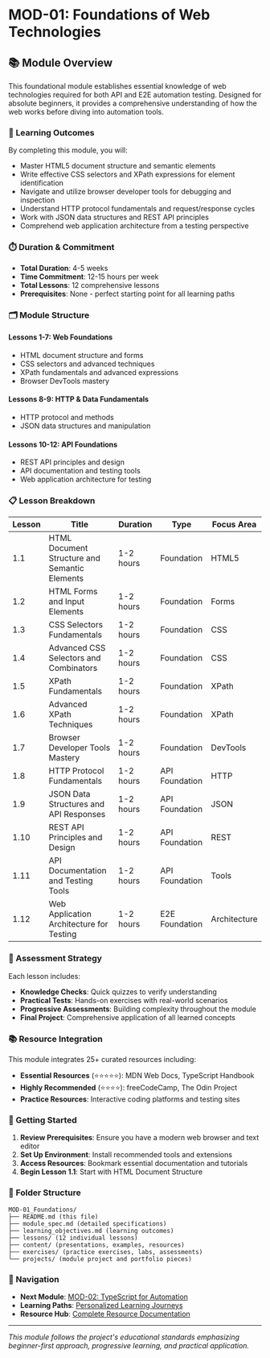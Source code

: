 # MOD-01: Foundations of Web Technologies

## 📚 Module Overview

This foundational module establishes essential knowledge of web technologies required for both API and E2E automation testing. Designed for absolute beginners, it provides a comprehensive understanding of how the web works before diving into automation tools.

### 🎯 Learning Outcomes

By completing this module, you will:
- Master HTML5 document structure and semantic elements
- Write effective CSS selectors and XPath expressions for element identification
- Navigate and utilize browser developer tools for debugging and inspection
- Understand HTTP protocol fundamentals and request/response cycles
- Work with JSON data structures and REST API principles
- Comprehend web application architecture from a testing perspective

### ⏱️ Duration & Commitment

- **Total Duration**: 4-5 weeks
- **Time Commitment**: 12-15 hours per week
- **Total Lessons**: 12 comprehensive lessons
- **Prerequisites**: None - perfect starting point for all learning paths

### 🗂️ Module Structure

#### **Lessons 1-7: Web Foundations**
- HTML document structure and forms
- CSS selectors and advanced techniques
- XPath fundamentals and advanced expressions
- Browser DevTools mastery

#### **Lessons 8-9: HTTP & Data Fundamentals**
- HTTP protocol and methods
- JSON data structures and manipulation

#### **Lessons 10-12: API Foundations**
- REST API principles and design
- API documentation and testing tools
- Web application architecture for testing

### 📋 Lesson Breakdown

| Lesson | Title | Duration | Type | Focus Area |
|--------|-------|----------|------|------------|
| 1.1 | HTML Document Structure and Semantic Elements | 1-2 hours | Foundation | HTML5 |
| 1.2 | HTML Forms and Input Elements | 1-2 hours | Foundation | Forms |
| 1.3 | CSS Selectors Fundamentals | 1-2 hours | Foundation | CSS |
| 1.4 | Advanced CSS Selectors and Combinators | 1-2 hours | Foundation | CSS |
| 1.5 | XPath Fundamentals | 1-2 hours | Foundation | XPath |
| 1.6 | Advanced XPath Techniques | 1-2 hours | Foundation | XPath |
| 1.7 | Browser Developer Tools Mastery | 1-2 hours | Foundation | DevTools |
| 1.8 | HTTP Protocol Fundamentals | 1-2 hours | API Foundation | HTTP |
| 1.9 | JSON Data Structures and API Responses | 1-2 hours | API Foundation | JSON |
| 1.10 | REST API Principles and Design | 1-2 hours | API Foundation | REST |
| 1.11 | API Documentation and Testing Tools | 1-2 hours | API Foundation | Tools |
| 1.12 | Web Application Architecture for Testing | 1-2 hours | E2E Foundation | Architecture |

### 🎯 Assessment Strategy

Each lesson includes:
- **Knowledge Checks**: Quick quizzes to verify understanding
- **Practical Tests**: Hands-on exercises with real-world scenarios
- **Progressive Assessments**: Building complexity throughout the module
- **Final Project**: Comprehensive application of all learned concepts

### 📚 Resource Integration

This module integrates 25+ curated resources including:
- **Essential Resources** (⭐⭐⭐⭐⭐): MDN Web Docs, TypeScript Handbook
- **Highly Recommended** (⭐⭐⭐⭐): freeCodeCamp, The Odin Project
- **Practice Resources**: Interactive coding platforms and testing sites

### 🚀 Getting Started

1. **Review Prerequisites**: Ensure you have a modern web browser and text editor
2. **Set Up Environment**: Install recommended tools and extensions
3. **Access Resources**: Bookmark essential documentation and tutorials
4. **Begin Lesson 1.1**: Start with HTML Document Structure

### 📁 Folder Structure

```
MOD-01_Foundations/
├── README.md (this file)
├── module_spec.md (detailed specifications)
├── learning_objectives.md (learning outcomes)
├── lessons/ (12 individual lessons)
├── content/ (presentations, examples, resources)
├── exercises/ (practice exercises, labs, assessments)
└── projects/ (module project and portfolio pieces)
```

### 🔗 Navigation

- **Next Module**: [MOD-02: TypeScript for Automation](../MOD-02_TypeScript_for_Automation/README.md)
- **Learning Paths**: [Personalized Learning Journeys](../../resources/guides/learning-paths.md)
- **Resource Hub**: [Complete Resource Documentation](../../resources/README.md)

---

*This module follows the project's educational standards emphasizing beginner-first approach, progressive learning, and practical application.*